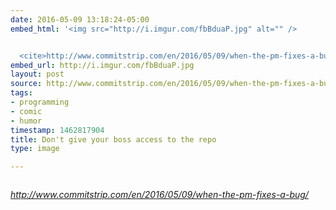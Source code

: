 ```yaml
---
date: 2016-05-09 13:18:24-05:00
embed_html: '<img src="http://i.imgur.com/fbBduaP.jpg" alt="" />


  <cite>http://www.commitstrip.com/en/2016/05/09/when-the-pm-fixes-a-bug/</cite>'
embed_url: http://i.imgur.com/fbBduaP.jpg
layout: post
source: http://www.commitstrip.com/en/2016/05/09/when-the-pm-fixes-a-bug/
tags:
- programming
- comic
- humor
timestamp: 1462817904
title: Don't give your boss access to the repo
type: image

---
```

<img src="http://i.imgur.com/fbBduaP.jpg" alt="" />

<cite>http://www.commitstrip.com/en/2016/05/09/when-the-pm-fixes-a-bug/</cite>


